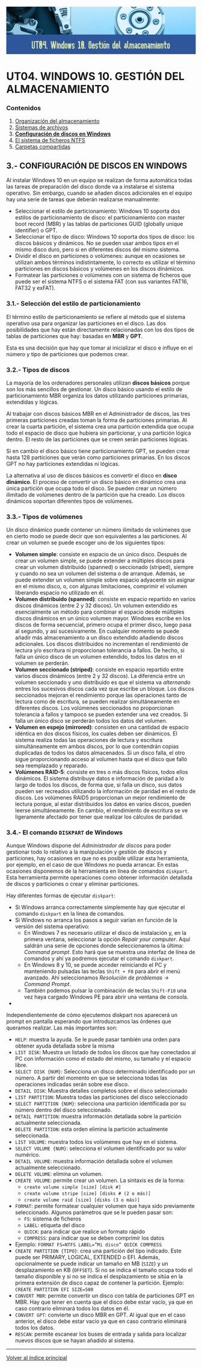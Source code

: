 ![Carátula UT04](imgs/caratula_ut04.png)

# UT04. WINDOWS 10. GESTIÓN DEL ALMACENAMIENTO

### Contenidos

1. [Organización del almacenamiento](01_organización.md)
2. [Sistemas de archivos](02_sistemas_archivos.md)
3. [**Configuración de discos en Windows**](03_configuración_discos.md)
4. [El sistema de ficheros NTFS](04_ntfs.md)
5. [Carpetas compartidas](05_compartidas.md)


## 3.- CONFIGURACIÓN DE DISCOS EN WINDOWS

Al instalar Windows 10 en un equipo se realizan de forma automática todas las tareas de preparación del disco donde va a instalarse el sistema operativo. Sin embargo, cuando se añaden discos adicionales en el equipo hay una serie de tareas que deberán realizarse manualmente:

- Seleccionar el estilo de particionamiento: Windows 10 soporta dos estilos de particionamiento de disco: el particionamiento con master boot record (MBR) y las tablas de particiones GUID (globally unique identifier) o GPT.
- Seleccionar el tipo de disco: Windows 10 soporta dos tipos de disco: los discos básicos y dinámicos. No se pueden usar ambos tipos en el mismo disco duro, pero si en diferentes discos del mismo sistema.
- Dividir el disco en particiones o volúmenes: aunque en ocasiones se utilizan ambos términos indistintamente, lo correcto es utilizar el término particiones en discos básicos y volúmenes en los discos dinámicos.
- Formatear las particiones o volúmenes con un sistema de ficheros que puede ser el sistema NTFS o el sistema FAT (con sus variantes FAT16, FAT32 y exFAT).


### 3.1.- Selección del estilo de particionamiento

El término estilo de particionamiento se refiere al método que el sistema operativo usa para organizar las particiones en el disco. Las dos posibilidades que hay están directamente relacionadas con los dos tipos de tablas de particiones que hay: basadas en **MBR** y **GPT**.

Esta es una decisión que hay que tomar al inicializar el disco e influye en el número y tipo de particiones que podemos crear.

### 3.2.- Tipos de discos

La mayoría de los ordenadores personales utilizan **discos básicos** porque son los más sencillos de gestionar. Un disco básico usando el estilo de particionamiento MBR organiza los datos utilizando particiones primarias, extendidas y lógicas. 

Al trabajar con discos básicos MBR en el Administrador de discos, las tres primeras particiones creadas toman la forma de particiones primarias. Al crear la cuarta partición, el sistema crea una partición extendida que ocupa todo el espacio de disco que hubiera sin particionar, y una partición lógica dentro. El resto de las particiones que se creen serán particiones lógicas.
 
Si en cambio el disco básico tiene particionamiento GPT, se pueden crear hasta 128 particiones que verán como particiones primarias. En los discos GPT no hay particiones extendidas ni lógicas.
 
La alternativa al uso de discos básicos es convertir el disco en **disco dinámico**. El proceso de convertir un disco básico en dinámico crea una única partición que ocupa todo el disco. Se pueden crear un número ilimitado de volúmenes dentro de la partición que ha creado. Los discos dinámicos soportan diferentes tipos de volúmenes.


### 3.3.- Tipos de volúmenes

Un disco dinámico puede contener un número ilimitado de volúmenes que en cierto modo se puede decir que son equivalentes a las particiones. Al crear un volumen se puede escoger uno de los siguientes tipos:

- **Volumen simple**: consiste en espacio de un único disco. Después de crear un volumen simple, se puede extender a múltiples discos para crear un volumen distribuido (spanned) o seccionado (striped), siempre y cuando no sea un volumen del sistema o de arranque. Además, se puede extender un volumen simple sobre espacio adyacente sin asignar en el mismo disco, o, con algunas limitaciones, comprimir el volumen liberando espacio no utilizado en él.
- **Volumen distribuido (spanned)**: consiste en espacio repartido en varios discos dinámicos (entre 2 y 32 discos). Un volumen extendido es esencialmente un método para combinar el espacio desde múltiples discos dinámicos en un único volumen mayor. Windows escribe en los discos de forma secuencial, primero ocupa el primer disco, luego pasa al segundo, y así sucesivamente. En cualquier momento se puede añadir más almacenamiento a un disco extendido añadiendo discos adicionales. Los discos distribuidos no incrementan el rendimiento de lectura y/o escritura ni proporcionan tolerancia a fallos. De hecho, si falla un único disco de un volumen extendido, todos los datos en el volumen se perderán.
- **Volumen seccionado (striped)**: consiste en espacio repartido entre varios discos dinámicos (entre 2 y 32 discos). La diferencia entre un volumen seccionado y uno distribuido es que el sistema va _alternando_ entres los sucesivos discos cada vez que escribe un bloque. Los discos seccionados mejoran el rendimiento porque las operaciones tanto de lectura como de escritura, se pueden realizar simultáneamente en diferentes discos. Los volúmenes seccionados no proporcionan tolerancia a fallos y tampoco se pueden extender una vez creados. Si falla un único disco se perderán todos los datos del volumen.
- **Volumen en espejo (mirrored)**: consisten en una cantidad de espacio idéntica en dos discos físicos, los cuales deben ser dinámicos. El sistema realiza todas las operaciones de lectura y escritura simultáneamente em ambos discos, por lo que contendrán copias duplicadas de todos los datos almacenados. Si un disco falla, el otro sigue proporcionando acceso al volumen hasta que el disco que falló sea reemplazado y reparado.
- **Volúmenes RAID-5**: consiste en tres o más discos físicos, todos ellos dinámicos. El sistema distribuye datos e información de paridad a lo largo de todos los discos, de forma que, si falla un disco, sus datos pueden ser recreados utilizando la información de paridad en el resto de discos. Los volúmenes RAID5 proporcionan un mejor rendimiento de lectura porque, al estar distribuidos los datos en varios discos, pueden leerse simultáneamente. En cambio, el rendimiento de escritura se ve ligeramente afectado por tener que realizar los cálculos de paridad.


### 3.4.- El comando `DISKPART` de Windows

Aunque Windows dispone del *Administrador de discos* para poder gestionar todo lo relativo a la manipulación y gestión de discos y particiones, hay ocasiones en que no es posible utilizar esta herramienta, por ejemplo, en el caso de que Windows no pueda arrancar. En estas ocasiones disponemos de la herramienta en línea de comandos `diskpart`. Esta herramienta permite operaciones como obtener información detallada de discos y particiones o crear y eliminar particiones.

Hay diferentes formas de ejecutar `diskpart`:

- Si Windows arranca correctamente simplemente hay que ejecutar el comando `diskpart` en la línea de comandos.
- Si Windows no arranca los pasos a seguir varían en función de la versión del sistema operativo:
   - En Windows 7 es necesario utilizar el disco de instalación y, en la primera ventana, seleccionar la opción *Repair your computer*. Aquí saldrán una serie de opciones donde seleccionaremos la última: *Command prompt*. Esto hará que se muestra una interfaz de línea de comandos y ahí ya podremos ejecutar el comando `diskpart`.
   - En Windows 8 y 10, se puede acceder reiniciando el PC y manteniendo pulsadas las teclas `Shift + F8` para abrir el menú avanzado. Ahí seleccionamos *Resolución de problemas -> Command Prompt*.
   - También podemos pulsar la combinación de teclas `Shift-F10` una vez haya cargado Windows PE para abrir una ventana de consola.
- 
Independientemente de cómo ejecutemos diskpart nos aparecerá un prompt en pantalla esperando que introduzcamos las órdenes que queramos realizar. Las más importantes son:

- `HELP`: muestra la ayuda. Se le puede pasar también una orden para obtener ayuda detallada sobre la misma
- `LIST DISK`: Muestra un listado de todos los discos que hay conectados al PC con información como el estado del mismo, su tamaño y el espacio libre.
- `SELECT DISK {NUM}`: Selecciona un disco determinado identificado por un número. A partir del momento en que se selecciona todas las operaciones indicadas serán sobre ese disco.
- `DETAIL DISK`: Muestra detalles completos sobre el disco seleccionado
- `LIST PARTITION`: Muestra todas las particiones del disco seleccionado
- `SELECT PARTITION {NUM}`: selecciona una partición identificada por su número dentro del disco seleccionado.
- `DETAIL PARTITION`: muestra información detallada sobre la partición actualmente seleccionada.
- `DELETE PARTITION`: esta orden elimina la partición actualmente seleccionada.
- `LIST VOLUME`: muestra todos los volúmenes que hay en el sistema.
- `SELECT VOLUME {NUM}`: selecciona el volumen identificado por su valor numérico.
- `DETAIL VOLUME`: muestra información detallada sobre el volumen actualmente seleccionado.
- `DELETE VOLUME`: elimina un volumen.
- `CREATE VOLUME`: permite crear un volumen. La sintaxis es de la forma:
   - `create volume simple [size] [disk #]`
   - `create volume stripe [size] [disks # (2 o más)]`
   - `create volume raid [size] [disks (3 o más)]`
- `FORMAT`: permite formatear cualquier volumen que haya sido previamente seleccionado. Algunos parámetros que se le pueden pasar son:
   - `FS`: sistema de ficheros
   - `LABEL`: etiqueta del disco
   - `QUICK`: para indicar que realice un formato rápido
   - `COMPRESS`: para indicar que se deben comprimir los datos
- Ejemplo: `FORMAT FS=NTFS LABEL=”Mi disco” QUICK COMPRESS`
- `CREATE PARTITION {TIPO}`: crea una partición del tipo indicado. Este puede ser PRIMARY, LOGICAL, EXTENDED o EFI. Además, opcionalmente se puede indicar un tamaño en MB (`SIZE`) y un desplazamiento en KB (`OFFSET`). Si no se indica el tamaño ocupa todo el tamaño disponible y si no se indica el desplazamiento se sitúa en la primera extensión de disco capaz de contener la partición. Ejemplo: `CREATE PARTITION EFI SIZE=500` 
- `CONVERT MBR`: permite convertir un disco con tabla de particiones GPT en MBR. Hay que tener en cuenta que el disco debe estar vacío, ya que en caso contrario eliminará todos los datos en él.
- `CONVERT GPT`: convierte un disco MBR en GPT. Al igual que en el caso anterior, el disco debe estar vacío ya que en caso contrario eliminará todos los datos.
- `RESCAN`: permite escanear los buses de entrada y salida para localizar nuevos discos que se hayan añadido al sistema.





***
[Volver al índice principal](index_UT04.md)